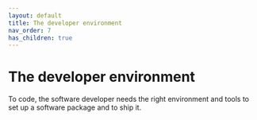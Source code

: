 ```yaml
---
layout: default
title: The developer environment
nav_order: 7
has_children: true
---
```


# The developer environment

To code, the software developer needs the right environment and tools to set up a software package and to ship it.
